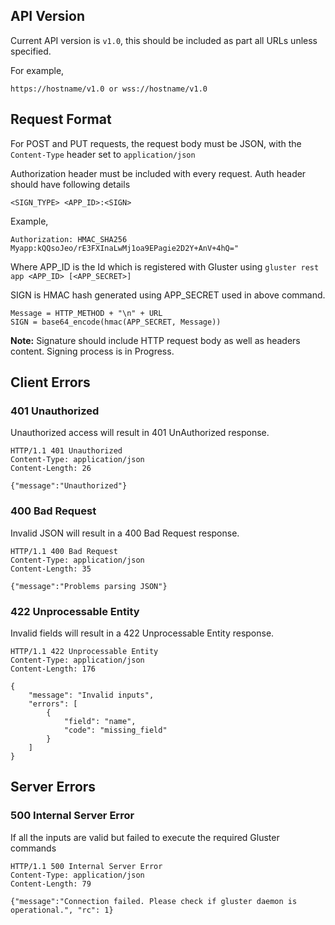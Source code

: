 ## <a name="head_api_version"></a>API Version
Current API version is `v1.0`, this should be included as part all
URLs unless specified.

For example,

    https://hostname/v1.0 or wss://hostname/v1.0


## <a name="head_request_format"></a>Request Format
For POST and PUT requests, the request body must be JSON, with the
`Content-Type` header set to `application/json`

Authorization header must be included with every request. Auth header
should have following details

    <SIGN_TYPE> <APP_ID>:<SIGN>

Example,

	Authorization: HMAC_SHA256 Myapp:kQQsoJeo/rE3FXInaLwMj1oa9EPagie2D2Y+AnV+4hQ="

Where APP_ID is the Id which is registered with Gluster using `gluster
rest app <APP_ID> [<APP_SECRET>]`

SIGN is HMAC hash generated using APP_SECRET used in above command.

    Message = HTTP_METHOD + "\n" + URL
    SIGN = base64_encode(hmac(APP_SECRET, Message))

**Note:** Signature should include HTTP request body as well as
  headers content. Signing process is in Progress.

## Client Errors
### <a name="head_client_error_401"></a>401 Unauthorized
Unauthorized access will result in 401 UnAuthorized response.

    HTTP/1.1 401 Unauthorized
    Content-Type: application/json
    Content-Length: 26

    {"message":"Unauthorized"}

### <a name="head_client_error_400"></a>400 Bad Request
Invalid JSON will result in a 400 Bad Request response.

    HTTP/1.1 400 Bad Request
    Content-Type: application/json
    Content-Length: 35

    {"message":"Problems parsing JSON"}

### <a name="head_client_error_422"></a>422 Unprocessable Entity
Invalid fields will result in a 422 Unprocessable Entity response.

    HTTP/1.1 422 Unprocessable Entity
    Content-Type: application/json
    Content-Length: 176

    {
        "message": "Invalid inputs",
        "errors": [
            {
                "field": "name",
                "code": "missing_field"
            }
        ]
    }

## Server Errors
### <a name="head_server_error_500"></a>500 Internal Server Error
If all the inputs are valid but failed to execute the required Gluster commands

    HTTP/1.1 500 Internal Server Error
    Content-Type: application/json
    Content-Length: 79

    {"message":"Connection failed. Please check if gluster daemon is
    operational.", "rc": 1}
